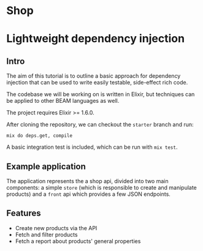 # Shop

# Lightweight dependency injection

## Intro

The aim of this tutorial is to outline a basic approach for dependency injection that can be used to write easily testable, side-effect rich code.

The codebase we will be working on is written in Elixir, but techniques can be applied to other BEAM languages as well.

The project requires Elixir >= 1.6.0.

After cloning the repository, we can checkout the `starter` branch and run:

`mix do deps.get, compile`

A basic integration test is included, which can be run with `mix test`.

## Example application

The application represents the a shop api, divided into two main components: a simple `store` (which is responsible to create and manipulate products) and a `front` api which provides a few JSON endpoints.

## Features

- Create new products via the API
- Fetch and filter products
- Fetch a report about products' general properties
